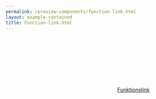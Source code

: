 ```yaml
--- 
permalink: /preview-components/function-link.html
layout: example-contained 
title: Function-link.html
---
```

<a href="javascript:void(0);"
    class="function-link"><svg class="icon-svg" focusable="false" aria-hidden="true"><use xlink:href="#printer"></use></svg>Funktionslink</a>